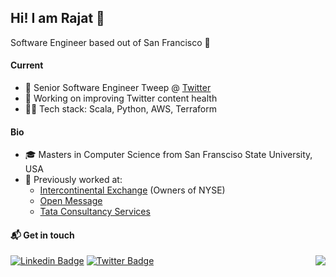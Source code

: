 ## Hi! I am Rajat 👋 

Software Engineer based out of San Francisco :round_pushpin:

#### Current
- :telescope: Senior Software Engineer Tweep @ [Twitter](https://www.twitter.com) 
- :rocket: Working on improving Twitter content health
- :man_technologist: Tech stack: Scala, Python, AWS, Terraform

#### Bio

- :mortar_board: Masters in Computer Science from San Fransciso State University, USA
- :vulcan_salute: Previously worked at: 
    - [Intercontinental Exchange](https://www.icemortgagetechnology.com) (Owners of NYSE)
    - [Open Message](https://openmessage.io)
    - [Tata Consultancy Services](https://www.tcs.com)

<!--
**RajatArora08/RajatArora08** is a ✨ _special_ ✨ repository because its `README.md` (this file) appears on your GitHub profile.

Here are some ideas to get you started:

- 🔭 I’m currently working on ...
- 🌱 I’m currently learning ...
- 👯 I’m looking to collaborate on ...
- 🤔 I’m looking for help with ...
- 💬 Ask me about ...
- 📫 How to reach me: ...
- 😄 Pronouns: ...
- ⚡ Fun fact: ...
-->

 

#### :mailbox_with_mail: Get in touch
[![Linkedin Badge](https://img.shields.io/badge/-Rajat%20Arora-blue?style=flat-square&logo=Linkedin&logoColor=white&link=https://www.linkedin.com/in/rajatar08/)](https://www.linkedin.com/in/rajatar08)
[![Twitter Badge](https://img.shields.io/badge/-@digital_nomad8-00acee?style=flat&logo=Twitter&logoColor=white)](https://twitter.com/intent/follow?screen_name=digital_nomad8 "Follow on Twitter")
<img align="right" src="https://komarev.com/ghpvc/?username=rajatarora08&color=blue">
